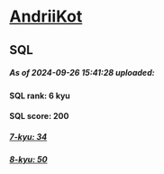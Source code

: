 # [AndriiKot](https://www.codewars.com/users/AndriiKot) 
## SQL
##### As of 2024-09-26 15:41:28 uploaded:
#### SQL rank: 6 kyu
#### SQL score: 200
##### [7-kyu: 34](https://github.com/AndriiKot/SQL__CodeWars/tree/main/kyu-7)
##### [8-kyu: 50](https://github.com/AndriiKot/SQL__CodeWars/tree/main/kyu-8)
